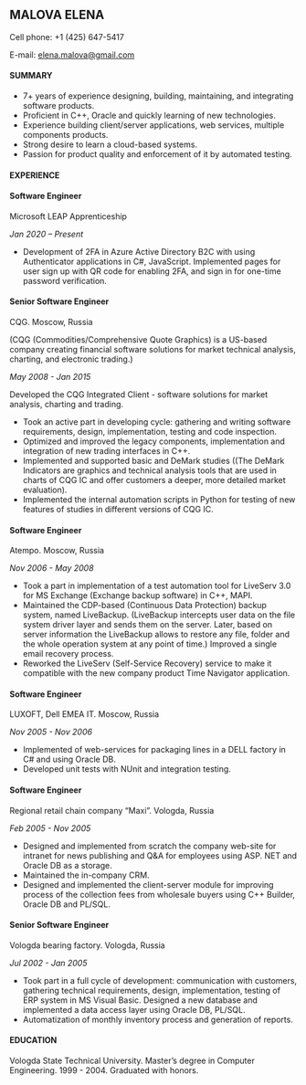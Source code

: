 ## MALOVA ELENA ##
Cell phone: +1 (425) 647-5417 

E-mail: elena.malova@gmail.com

#### SUMMARY ####
*  7+ years of experience designing, building, maintaining, and integrating software products.
* Proficient in C++, Oracle and quickly learning of new technologies.
* Experience building client/server applications, web services, multiple components products.
* Strong desire to learn a cloud-based systems.
* Passion for product quality and enforcement of it by automated testing. 

#### EXPERIENCE ####

#### Software Engineer ####
Microsoft LEAP Apprenticeship

*Jan 2020 – Present*

* Development of 2FA in Azure Active Directory B2C with using Authenticator applications in C#, JavaScript. Implemented pages for user sign up with QR code for enabling 2FA, and sign in for one-time password verification.

#### Senior Software Engineer ####
CQG. Moscow, Russia

(CQG (Commodities/Comprehensive Quote Graphics) is a US-based company creating financial
software solutions for market technical analysis, charting, and electronic trading.) 

*May 2008 - Jan 2015*

Developed the CQG Integrated Client - software solutions for market analysis, charting
and trading.
* Took an active part in developing cycle: gathering and writing software requirements,
design, implementation, testing and code inspection.
* Optimized and improved the legacy components, implementation and integration of new
trading interfaces in C++.
* Implemented and supported basic and DeMark studies ((The DeMark Indicators are graphics and technical analysis tools​ that are used in charts of CQG IC and offer customers a deeper, more detailed market evaluation).
* Implemented the internal automation scripts in Python for testing of new features of
studies in different versions of CQG IC.

#### Software Engineer ####
Atempo. Moscow, Russia   

*Nov 2006 - May 2008*

* Took a part in implementation of a test automation tool for LiveServ 3.0 for MS Exchange (Exchange backup software) in C++, MAPI.
* Maintained the CDP-based (Continuous Data Protection) backup system, named LiveBackup. (LiveBackup intercepts user data on the file system driver layer and sends them on the server. Later, based on server information the LiveBackup allows to restore any file, folder and the whole operation system at any point of time.) Improved a single email recovery process.
* Reworked the LiveServ (Self-Service Recovery) service to make it compatible with the new company product Time Navigator application.

#### Software Engineer ####
LUXOFT, Dell EMEA IT. Moscow, Russia   

*Nov 2005 - Nov 2006*

* Implemented of web-services for packaging lines in a DELL factory in C# and using
Oracle DB.
* Developed unit tests with NUnit and integration testing.

#### Software Engineer #### 
Regional retail chain company “Maxi”. Vologda, Russia 

*Feb 2005 - Nov 2005*

* Designed and implemented from scratch the company web-site for intranet for news
publishing and Q&A for employees using ASP. NET and Oracle DB as a storage.
* Maintained the in-company CRM.
* Designed and implemented the client-server module for improving process of the
collection fees from wholesale buyers using C++ Builder, Oracle DB and PL/SQL.

#### Senior Software Engineer ####
Vologda bearing factory. Vologda, Russia 

*Jul 2002 - Jan 2005*

* Took part in a full cycle of development: communication with customers, gathering
technical requirements, design, implementation, testing of ERP system​ in MS Visual
Basic. Designed a new database and implemented a data access layer using Oracle DB,
PL/SQL.
* Automatization of monthly inventory process and generation of reports.

#### EDUCATION ##### 
Vologda State Technical University. Master’s degree in Computer Engineering. 1999 - 2004.
Graduated with honors.

